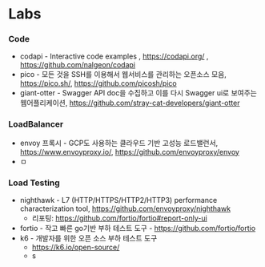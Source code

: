 Labs
====



### Code

* codapi - Interactive code examples , https://codapi.org/ , https://github.com/nalgeon/codapi
* pico - 모든 것을 SSH를 이용해서 웹서비스를 관리하는 오픈소스 모음, https://pico.sh/, https://github.com/picosh/pico
* giant-otter - Swagger API doc을 수집하고 이를 다시 Swagger ui로 보여주는 웹어플리케이션, https://github.com/stray-cat-developers/giant-otter

### LoadBalancer

*  envoy 프록시 - GCP도 사용하는 클라우드 기반 고성능 로드밸런서, https://www.envoyproxy.io/, https://github.com/envoyproxy/envoy
*  ㅁ

### Load Testing 

* nighthawk - L7 (HTTP/HTTPS/HTTP2/HTTP3) performance characterization tool, https://github.com/envoyproxy/nighthawk
  * 리포팅: https://github.com/fortio/fortio#report-only-ui
* fortio - 작고 빠른 go기반 부하 테스트 도구 - https://github.com/fortio/fortio
* k6 - 개발자를 위한 오픈 소스 부하 테스트 도구
  * https://k6.io/open-source/
  * s
